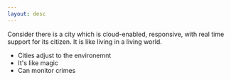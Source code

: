 ```yaml
---
layout: desc
---
```


Consider there is a city which is cloud-enabled, responsive, with real time support for its citizen. It is like living in a living world.

  - Cities adjust to the environemnt
  - It's like magic
  - Can monitor crimes
